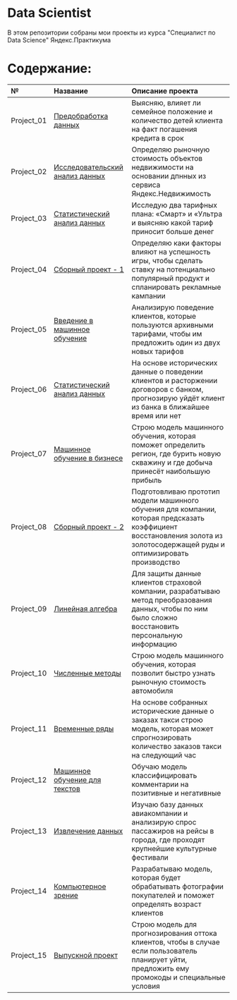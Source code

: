 # Data Scientist

В этом репозитории собраны мои проекты из курса "Специалист по Data Science" Яндекс.Практикума

# Содержание:


|      №   | Название           | Описание проекта |
| :------------- |:-------------| :-----|
| Project_01   | [Предобработка данных](https://github.com/syagovdik/Data-Science-Yandex-Praktikum/tree/main/Project%2001#title) | Выясняю, влияет ли семейное положение и количество детей клиента на факт погашения кредита в срок  |
| Project_02      | [Исследовательский анализ данных](https://github.com/syagovdik/Data-Science-Yandex-Praktikum/tree/main/Project%2002)    |   Определяю рыночную стоимость объектов недвижимости на основании дпнных из сервиса Яндекс.Недвижимость |
| Project_03 | [Статистический анализ данных](https://github.com/syagovdik/Data-Science-Yandex-Praktikum/tree/main/Project%2003)      | Исследую два тарифных плана: «Смарт» и «Ультра и выясняю какой тариф приносит больше денег    |
| Project_04 | [Сборный проект - 1](https://github.com/syagovdik/Data-Science-Yandex-Praktikum/tree/main/Project%2004)      | Определяю каки факторы влияют на успешность игры, чтобы сделать ставку на потенциально популярный продукт и спланировать рекламные кампании    |
| Project_05 | [Введение в машинное обучение](https://github.com/syagovdik/Data-Science-Yandex-Praktikum/tree/main/Project%2005)      | Анализирую поведение клиентов, которые пользуются архивными тарифами, чтобы им предложить один из двух новых тарифов    |
| Project_06 | [Статистический анализ данных](https://github.com/syagovdik/Data-Science-Yandex-Praktikum/tree/main/Project%2006)      | На основе исторических данные о поведении клиентов и расторжении договоров с банком, прогнозирую уйдёт клиент из банка в ближайшее время или нет    |
| Project_07 | [Машинное обучение в бизнесе](https://github.com/syagovdik/Data-Science-Yandex-Praktikum/tree/main/Project%2007)    | Строю модель машинного обучения, которая поможет определить регион, где бурить новую скважину и где добыча принесёт наибольшую прибыль    |
| Project_08 | [Сборный проект - 2](https://github.com/syagovdik/Data-Science-Yandex-Praktikum/tree/main/Project%2008)      | Подготовливаю прототип модели машинного обучения для компании, которая предсказать коэффициент восстановления золота из золотосодержащей руды и оптимизировать производство    |
| Project_09 | [Линейная алгебра](https://github.com/syagovdik/Data-Science-Yandex-Praktikum/tree/main/Project%2009)      | Для защиты данные клиентов страховой компании, разрабатываю метод преобразования данных, чтобы по ним было сложно восстановить персональную информацию    |
| Project_10 | [Численные методы](https://github.com/syagovdik/Data-Science-Yandex-Praktikum/tree/main/Project%2010)      | Строю модель машинного обучения, которая позволит быстро узнать рыночную стоимость автомобиля    |
| Project_11 | [Временные ряды](https://github.com/syagovdik/Data-Science-Yandex-Praktikum/tree/main/Project%2011)      | На основе собранных исторические данные о заказах такси строю модель, которая может спрогнозировать количество заказов такси на следующий час    |
| Project_12 | [Машинное обучение для текстов](https://github.com/syagovdik/Data-Science-Yandex-Praktikum/tree/main/Project%2012)      | Обучаю модель классифицировать комментарии на позитивные и негативные    |
| Project_13 | [Извлечение данных](https://github.com/syagovdik/Data-Science-Yandex-Praktikum/tree/main/Project%20013)     | Изучаю базу данных авиакомпании и анализирую спрос пассажиров на рейсы в города, где проходят крупнейшие культурные фестивали    |
| Project_14 | [Компьютерное зрение](https://github.com/syagovdik/Data-Science-Yandex-Praktikum/tree/main/Project%2014)      | Разрабатываю модель, которая будет обрабатывать фотографии покупателей и поможет определять возраст клиентов    |
| Project_15 | [Выпускной проект](https://github.com/syagovdik/Data-Science-Yandex-Praktikum/tree/main/Project%2015)     | Строю модель для прогнозирования оттока клиентов, чтобы в случае если пользователь планирует уйти, предложить ему промокоды и специальные условия    |


